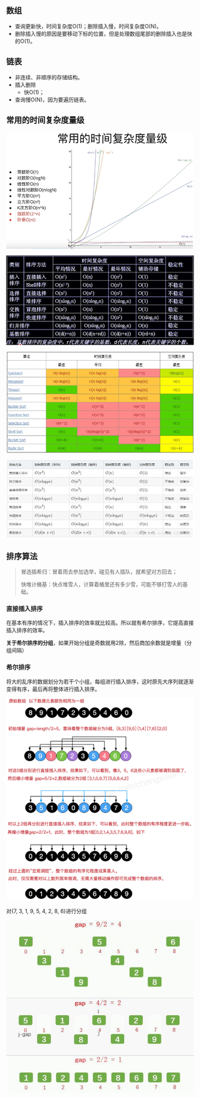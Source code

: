 ## 数组

- 查询更新快，时间复杂度O(1)；删除插入慢，时间复杂度O(N)。
- 删除插入慢的原因是要移动下标的位置，但是处理数组尾部的删除插入也是快的O(1)。

## 链表

- 非连续、非顺序的存储结构。
- 插入删除
  - 快O(1)；
- 查询慢O(N)，因为要遍历链表。
## 常用的时间复杂度量级

![image-20210809124356322](_md-pic/数据结构&算法-随笔/image-20210809124356322.png)

![image-20210809124038742](_md-pic/数据结构&算法-随笔/image-20210809124038742.png)

![image-20210809124540967](_md-pic/数据结构&算法-随笔/image-20210809124540967.png)

![image-20210809124626224](_md-pic/数据结构&算法-随笔/image-20210809124626224.png)

## 排序算法

> 冒选插希归：冒着雨去参加选举，碰见有人插队，就希望对方回去；
>
> 快堆计桶基：快点堆雪人，计算着桶里还有多少雪，可能不够打雪人的基础。

### 直接插入排序

在基本有序的情况下，插入排序的效率就比较高。所以就有希尔排序，它提高直接插入排序的效率。

**关于希尔排序的分组**，如果开始分组是奇数就用2除，然后商加余数就是增量（分组间隔）

### 希尔排序

将大的乱序的数据划分为若干个小组，每组进行插入排序，这时原先大序列就逐渐变得有序，最后再将整体进行插入排序。

![image-20210811152137780](_md-pic/数据结构&算法-随笔/image-20210811152137780.png)

对{7, 3, 1, 9, 5, 4, 2, 8, 6}进行分组

![img](_md-pic/数据结构&算法-随笔/format.png)

